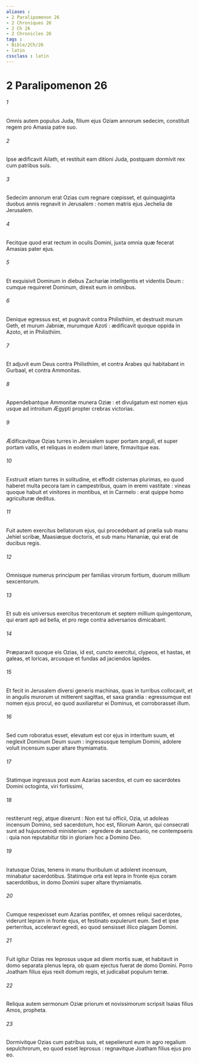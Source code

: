 ```yaml
---
aliases : 
- 2 Paralipomenon 26
- 2 Chroniques 26
- 2 Ch 26
- 2 Chronicles 26
tags : 
- Bible/2Ch/26
- latin
cssclass : latin
---
```


# 2 Paralipomenon 26

###### 1
Omnis autem populus Juda, filium ejus Oziam annorum sedecim, constituit regem pro Amasia patre suo.
###### 2
Ipse ædificavit Ailath, et restituit eam ditioni Juda, postquam dormivit rex cum patribus suis.
###### 3
Sedecim annorum erat Ozias cum regnare cœpisset, et quinquaginta duobus annis regnavit in Jerusalem : nomen matris ejus Jechelia de Jerusalem.
###### 4
Fecitque quod erat rectum in oculis Domini, juxta omnia quæ fecerat Amasias pater ejus.
###### 5
Et exquisivit Dominum in diebus Zachariæ intelligentis et videntis Deum : cumque requireret Dominum, direxit eum in omnibus.
###### 6
Denique egressus est, et pugnavit contra Philisthiim, et destruxit murum Geth, et murum Jabniæ, murumque Azoti : ædificavit quoque oppida in Azoto, et in Philisthiim.
###### 7
Et adjuvit eum Deus contra Philisthiim, et contra Arabes qui habitabant in Gurbaal, et contra Ammonitas.
###### 8
Appendebantque Ammonitæ munera Oziæ : et divulgatum est nomen ejus usque ad introitum Ægypti propter crebras victorias.
###### 9
Ædificavitque Ozias turres in Jerusalem super portam anguli, et super portam vallis, et reliquas in eodem muri latere, firmavitque eas.
###### 10
Exstruxit etiam turres in solitudine, et effodit cisternas plurimas, eo quod haberet multa pecora tam in campestribus, quam in eremi vastitate : vineas quoque habuit et vinitores in montibus, et in Carmelo : erat quippe homo agriculturæ deditus.
###### 11
Fuit autem exercitus bellatorum ejus, qui procedebant ad prælia sub manu Jehiel scribæ, Maasiæque doctoris, et sub manu Hananiæ, qui erat de ducibus regis.
###### 12
Omnisque numerus principum per familias virorum fortium, duorum millium sexcentorum.
###### 13
Et sub eis universus exercitus trecentorum et septem millium quingentorum, qui erant apti ad bella, et pro rege contra adversarios dimicabant.
###### 14
Præparavit quoque eis Ozias, id est, cuncto exercitui, clypeos, et hastas, et galeas, et loricas, arcusque et fundas ad jaciendos lapides.
###### 15
Et fecit in Jerusalem diversi generis machinas, quas in turribus collocavit, et in angulis murorum ut mitterent sagittas, et saxa grandia : egressumque est nomen ejus procul, eo quod auxiliaretur ei Dominus, et corroborasset illum.
###### 16
Sed cum roboratus esset, elevatum est cor ejus in interitum suum, et neglexit Dominum Deum suum : ingressusque templum Domini, adolere voluit incensum super altare thymiamatis.
###### 17
Statimque ingressus post eum Azarias sacerdos, et cum eo sacerdotes Domini octoginta, viri fortissimi,
###### 18
restiterunt regi, atque dixerunt : Non est tui officii, Ozia, ut adoleas incensum Domino, sed sacerdotum, hoc est, filiorum Aaron, qui consecrati sunt ad hujuscemodi ministerium : egredere de sanctuario, ne contempseris : quia non reputabitur tibi in gloriam hoc a Domino Deo.
###### 19
Iratusque Ozias, tenens in manu thuribulum ut adoleret incensum, minabatur sacerdotibus. Statimque orta est lepra in fronte ejus coram sacerdotibus, in domo Domini super altare thymiamatis.
###### 20
Cumque respexisset eum Azarias pontifex, et omnes reliqui sacerdotes, viderunt lepram in fronte ejus, et festinato expulerunt eum. Sed et ipse perterritus, acceleravt egredi, eo quod sensisset illico plagam Domini.
###### 21
Fuit igitur Ozias rex leprosus usque ad diem mortis suæ, et habitavit in domo separata plenus lepra, ob quam ejectus fuerat de domo Domini. Porro Joatham filius ejus rexit domum regis, et judicabat populum terræ.
###### 22
Reliqua autem sermonum Oziæ priorum et novissimorum scripsit Isaias filius Amos, propheta.
###### 23
Dormivitque Ozias cum patribus suis, et sepelierunt eum in agro regalium sepulchrorum, eo quod esset leprosus : regnavitque Joatham filius ejus pro eo.
